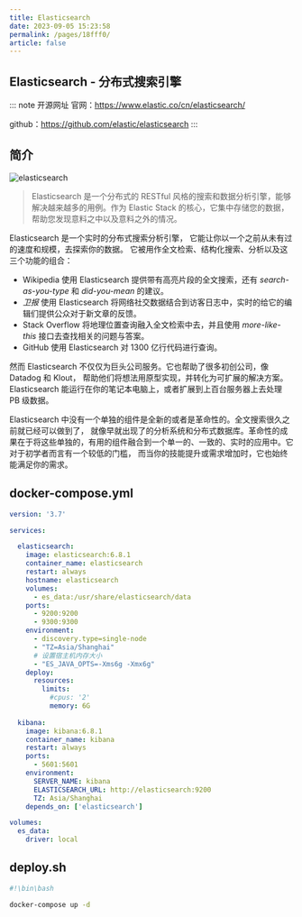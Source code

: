 ```yaml
---
title: Elasticsearch
date: 2023-09-05 15:23:58
permalink: /pages/18fff0/
article: false
---
```

## Elasticsearch - 分布式搜索引擎

::: note 开源网址
官网：https://www.elastic.co/cn/elasticsearch/

github：https://github.com/elastic/elasticsearch
:::

## 简介

![elasticsearch](/img/docker/elasticsearch.png)

> Elasticsearch 是一个分布式的 RESTful 风格的搜索和数据分析引擎，能够解决越来越多的用例。作为 Elastic Stack 的核心，它集中存储您的数据，帮助您发现意料之中以及意料之外的情况。

Elasticsearch 是一个实时的分布式搜索分析引擎， 它能让你以一个之前从未有过的速度和规模，去探索你的数据。 它被用作全文检索、结构化搜索、分析以及这三个功能的组合：

- Wikipedia 使用 Elasticsearch 提供带有高亮片段的全文搜索，还有 *search-as-you-type* 和 *did-you-mean* 的建议。
- *卫报* 使用 Elasticsearch 将网络社交数据结合到访客日志中，实时的给它的编辑们提供公众对于新文章的反馈。
- Stack Overflow 将地理位置查询融入全文检索中去，并且使用 *more-like-this* 接口去查找相关的问题与答案。
- GitHub 使用 Elasticsearch 对 1300 亿行代码进行查询。

然而 Elasticsearch 不仅仅为巨头公司服务。它也帮助了很多初创公司，像 Datadog 和 Klout， 帮助他们将想法用原型实现，并转化为可扩展的解决方案。Elasticsearch 能运行在你的笔记本电脑上，或者扩展到上百台服务器上去处理 PB 级数据。

Elasticsearch 中没有一个单独的组件是全新的或者是革命性的。全文搜索很久之前就已经可以做到了， 就像早就出现了的分析系统和分布式数据库。革命性的成果在于将这些单独的，有用的组件融合到一个单一的、一致的、实时的应用中。它对于初学者而言有一个较低的门槛， 而当你的技能提升或需求增加时，它也始终能满足你的需求。

## docker-compose.yml

``` yaml
version: '3.7'

services: 

  elasticsearch: 
    image: elasticsearch:6.8.1
    container_name: elasticsearch
    restart: always
    hostname: elasticsearch
    volumes: 
      - es_data:/usr/share/elasticsearch/data
    ports:
      - 9200:9200
      - 9300:9300
    environment:
      - discovery.type=single-node
      - "TZ=Asia/Shanghai"
      # 设置宿主机内存大小
      - "ES_JAVA_OPTS=-Xms6g -Xmx6g"
    deploy:
      resources:
        limits:
          #cpus: '2'
          memory: 6G      
  
  kibana:
    image: kibana:6.8.1
    container_name: kibana
    restart: always
    ports:
      - 5601:5601
    environment:
      SERVER_NAME: kibana
      ELASTICSEARCH_URL: http://elasticsearch:9200
      TZ: Asia/Shanghai
    depends_on: ['elasticsearch']

volumes: 
  es_data: 
    driver: local
```

## deploy.sh
``` sh
#!\bin\bash

docker-compose up -d
```